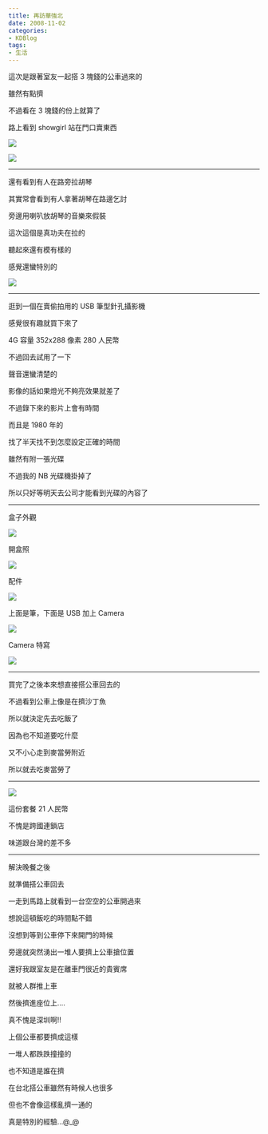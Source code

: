 ```yaml
---
title: 再訪華強北
date: 2008-11-02
categories:
- KDBlog
tags:
- 生活
---
```

這次是跟著室友一起搭 3 塊錢的公車過來的

雖然有點擠

不過看在 3 塊錢的份上就算了

路上看到 showgirl 站在門口賣東西

![](IMAG0161.jpg)

![](IMAG0163.jpg)

---

還有看到有人在路旁拉胡琴

其實常會看到有人拿著胡琴在路邊乞討

旁邊用喇叭放胡琴的音樂來假裝

這次這個是真功夫在拉的

聽起來還有模有樣的

感覺還蠻特別的

![](IMAG0164.jpg)

---

逛到一個在賣偷拍用的 USB 筆型針孔攝影機

感覺很有趣就買下來了

4G 容量 352x288 像素 280 人民幣

不過回去試用了一下

聲音還蠻清楚的

影像的話如果燈光不夠亮效果就差了

不過錄下來的影片上會有時間

而且是 1980 年的

找了半天找不到怎麼設定正確的時間

雖然有附一張光碟

不過我的 NB 光碟機掛掉了

所以只好等明天去公司才能看到光碟的內容了

---

盒子外觀

![](IMAG0168.jpg)

開盒照

![](IMAG0170.jpg)

配件

![](IMAG0171.jpg)

上面是筆，下面是 USB 加上 Camera

![](IMAG0172.jpg)

Camera 特寫

![](IMAG0173.jpg)

---

買完了之後本來想直接搭公車回去的

不過看到公車上像是在擠沙丁魚

所以就決定先去吃飯了

因為也不知道要吃什麼

又不小心走到麥當勞附近

所以就去吃麥當勞了

---

![](IMAG0166.jpg)

這份套餐 21 人民幣

不愧是跨國連鎖店

味道跟台灣的差不多

---

解決晚餐之後

就準備搭公車回去

一走到馬路上就看到一台空空的公車開過來

想說這頓飯吃的時間點不錯

沒想到等到公車停下來開門的時候

旁邊就突然湧出一堆人要擠上公車搶位置

還好我跟室友是在離車門很近的貴賓席

就被人群推上車

然後擠進座位上....

真不愧是深圳啊!!

上個公車都要擠成這樣

一堆人都跌跌撞撞的

也不知道是誰在擠

在台北搭公車雖然有時候人也很多

但也不會像這樣亂擠一通的

真是特別的經驗...@_@

